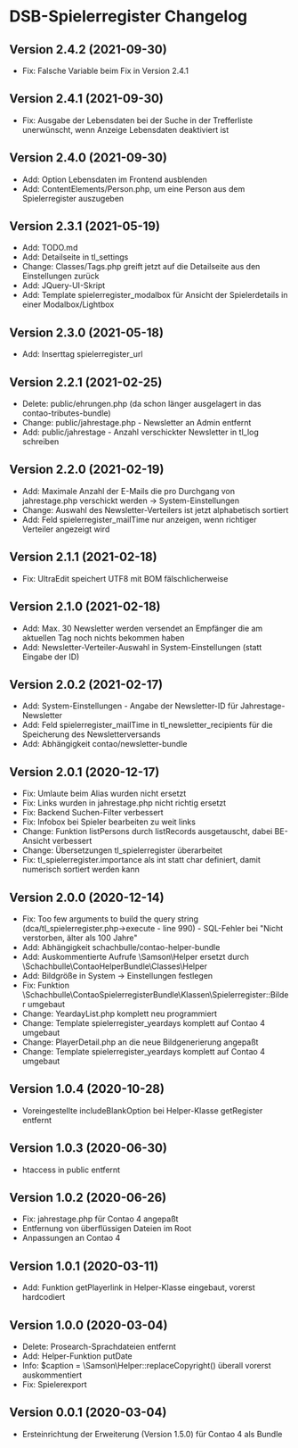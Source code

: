 # DSB-Spielerregister Changelog

## Version 2.4.2 (2021-09-30)

* Fix: Falsche Variable beim Fix in Version 2.4.1

## Version 2.4.1 (2021-09-30)

* Fix: Ausgabe der Lebensdaten bei der Suche in der Trefferliste unerwünscht, wenn Anzeige Lebensdaten deaktiviert ist

## Version 2.4.0 (2021-09-30)

* Add: Option Lebensdaten im Frontend ausblenden
* Add: ContentElements/Person.php, um eine Person aus dem Spielerregister auszugeben

## Version 2.3.1 (2021-05-19)

* Add: TODO.md
* Add: Detailseite in tl_settings
* Change: Classes/Tags.php greift jetzt auf die Detailseite aus den Einstellungen zurück
* Add: JQuery-UI-Skript
* Add: Template spielerregister_modalbox für Ansicht der Spielerdetails in einer Modalbox/Lightbox

## Version 2.3.0 (2021-05-18)

* Add: Inserttag spielerregister_url

## Version 2.2.1 (2021-02-25)

* Delete: public/ehrungen.php (da schon länger ausgelagert in das contao-tributes-bundle)
* Change: public/jahrestage.php - Newsletter an Admin entfernt
* Add: public/jahrestage - Anzahl verschickter Newsletter in tl_log schreiben

## Version 2.2.0 (2021-02-19)

* Add: Maximale Anzahl der E-Mails die pro Durchgang von jahrestage.php verschickt werden -> System-Einstellungen
* Change: Auswahl des Newsletter-Verteilers ist jetzt alphabetisch sortiert
* Add: Feld spielerregister_mailTime nur anzeigen, wenn richtiger Verteiler angezeigt wird

## Version 2.1.1 (2021-02-18)

* Fix: UltraEdit speichert UTF8 mit BOM fälschlicherweise

## Version 2.1.0 (2021-02-18)

* Add: Max. 30 Newsletter werden versendet an Empfänger die am aktuellen Tag noch nichts bekommen haben
* Add: Newsletter-Verteiler-Auswahl in System-Einstellungen (statt Eingabe der ID)

## Version 2.0.2 (2021-02-17)

* Add: System-Einstellungen - Angabe der Newsletter-ID für Jahrestage-Newsletter
* Add: Feld spielerregister_mailTime in tl_newsletter_recipients für die Speicherung des Newsletterversands
* Add: Abhängigkeit contao/newsletter-bundle

## Version 2.0.1 (2020-12-17)

* Fix: Umlaute beim Alias wurden nicht ersetzt
* Fix: Links wurden in jahrestage.php nicht richtig ersetzt
* Fix: Backend Suchen-Filter verbessert
* Fix: Infobox bei Spieler bearbeiten zu weit links
* Change: Funktion listPersons durch listRecords ausgetauscht, dabei BE-Ansicht verbessert
* Change: Übersetzungen tl_spielerregister überarbeitet
* Fix: tl_spielerregister.importance als int statt char definiert, damit numerisch sortiert werden kann

## Version 2.0.0 (2020-12-14)

* Fix: Too few arguments to build the query string (dca/tl_spielerregister.php->execute - line 990) - SQL-Fehler bei "Nicht verstorben, älter als 100 Jahre"
* Add: Abhängigkeit schachbulle/contao-helper-bundle
* Add: Auskommentierte Aufrufe \Samson\Helper ersetzt durch \Schachbulle\ContaoHelperBundle\Classes\Helper
* Add: Bildgröße in System -> Einstellungen festlegen
* Fix: Funktion \Schachbulle\ContaoSpielerregisterBundle\Klassen\Spielerregister::Bilder umgebaut
* Change: YeardayList.php komplett neu programmiert
* Change: Template spielerregister_yeardays komplett auf Contao 4 umgebaut
* Change: PlayerDetail.php an die neue Bildgenerierung angepaßt
* Change: Template spielerregister_yeardays komplett auf Contao 4 umgebaut

## Version 1.0.4 (2020-10-28)

* Voreingestellte includeBlankOption bei Helper-Klasse getRegister entfernt

## Version 1.0.3 (2020-06-30)

* htaccess in public entfernt

## Version 1.0.2 (2020-06-26)

* Fix: jahrestage.php für Contao 4 angepaßt
* Entfernung von überflüssigen Dateien im Root
* Anpassungen an Contao 4
 
## Version 1.0.1 (2020-03-11)

* Add: Funktion getPlayerlink in Helper-Klasse eingebaut, vorerst hardcodiert

## Version 1.0.0 (2020-03-04)

* Delete: Prosearch-Sprachdateien entfernt
* Add: Helper-Funktion putDate
* Info: $caption = \Samson\Helper::replaceCopyright() überall vorerst auskommentiert
* Fix: Spielerexport

## Version 0.0.1 (2020-03-04)

* Ersteinrichtung der Erweiterung (Version 1.5.0) für Contao 4 als Bundle
